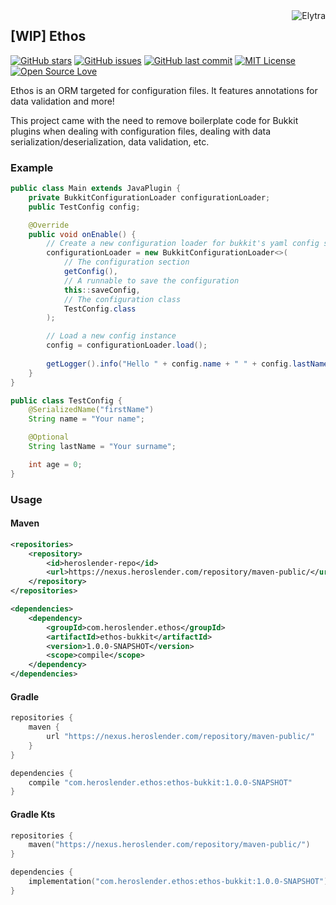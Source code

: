 <img src="https://github.com/heroslender.png?size=96" alt="Elytra" title="Elytra" align="right"/>

## [WIP] Ethos

[![GitHub stars](https://img.shields.io/github/stars/heroslender/Ethos.svg)](https://github.com/heroslender/Ethos/stargazers)
[![GitHub issues](https://img.shields.io/github/issues-raw/heroslender/Ethos.svg?label=issues)](https://github.com/heroslender/Ethos/issues)
[![GitHub last commit](https://img.shields.io/github/last-commit/heroslender/Ethos.svg)](https://github.com/heroslender/Ethos/commit)
[![MIT License](https://img.shields.io/badge/license-MIT-blue.svg?color=1bcc1b)](https://choosealicense.com/licenses/mit)
[![Open Source Love](https://badges.frapsoft.com/os/v1/open-source.png?v=103)](https://github.com/ellerbrock/open-source-badges/)

Ethos is an ORM targeted for configuration files. It features annotations for data validation and more!

This project came with the need to remove boilerplate code for Bukkit plugins when dealing with configuration files, dealing
with data serialization/deserialization, data validation, etc.

### Example
```java
public class Main extends JavaPlugin {
    private BukkitConfigurationLoader configurationLoader;
    public TestConfig config;

    @Override
    public void onEnable() {
        // Create a new configuration loader for bukkit's yaml config system
        configurationLoader = new BukkitConfigurationLoader<>(
            // The configuration section
            getConfig(),
            // A runnable to save the configuration
            this::saveConfig,
            // The configuration class
            TestConfig.class
        );

        // Load a new config instance
        config = configurationLoader.load();
        
        getLogger().info("Hello " + config.name + " " + config.lastName);
    }
}

public class TestConfig {
    @SerializedName("firstName")
    String name = "Your name";

    @Optional
    String lastName = "Your surname";

    int age = 0;
}
```

### Usage

#### Maven

```xml
<repositories>
    <repository>
        <id>heroslender-repo</id>
        <url>https://nexus.heroslender.com/repository/maven-public/</url>
    </repository>
</repositories>

<dependencies>
    <dependency>
        <groupId>com.heroslender.ethos</groupId>
        <artifactId>ethos-bukkit</artifactId>
        <version>1.0.0-SNAPSHOT</version>
        <scope>compile</scope>
    </dependency>
</dependencies>
```


#### Gradle

```groovy
repositories {
    maven {
        url "https://nexus.heroslender.com/repository/maven-public/"
    }
}

dependencies {
    compile "com.heroslender.ethos:ethos-bukkit:1.0.0-SNAPSHOT"
}
```


#### Gradle Kts

```kotlin
repositories {
    maven("https://nexus.heroslender.com/repository/maven-public/")
}

dependencies {
    implementation("com.heroslender.ethos:ethos-bukkit:1.0.0-SNAPSHOT")
}
```